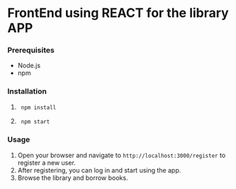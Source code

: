 # FrontEnd using REACT for the library APP

### Prerequisites

- Node.js
- npm

### Installation

1. ```bash
    npm install
   ```
2. ```bash
    npm start
    ```

### Usage

1. Open your browser and navigate to `http://localhost:3000/register` to register a new user.
2. After registering, you can log in and start using the app.
3. Browse the library and borrow books.